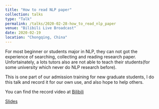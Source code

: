 ```yaml
---
title: "How to read NLP paper"
collection: talks
type: "Talk"
permalink: /talks/2020-02-28-how_to_read_nlp_paper
venue: "Bilibili Live Broadcast"
date: 2020-02-19
location: "Chongqing, China"
---
```


For most beginner or students major in NLP, they can not got the experience of searching, collecting and reading research paper. Unfortainately, a lots tutors also are not able to teach their students(for some university which never do NLP research before).

This is one part of our admission training for new graduate students, I do this talk and record it for our own use, and also hope to help others.

You can find the record video at [Bilibili](https://www.bilibili.com/video/av92539649)

[Slides](https://github.com/cqunlp/1701_research_src)


